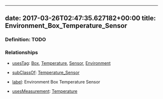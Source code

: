 
---
date: 2017-03-26T02:47:35.627182+00:00
title: Environment_Box_Temperature_Sensor
---
### Definition: TODO

### Relationships

* [usesTag](https://brickschema.org/schema/1.0/BrickFrame#usesTag): [Box](https://brickschema.org/schema/1.0/BrickTag#Box), [Temperature](https://brickschema.org/schema/1.0/BrickTag#Temperature), [Sensor](https://brickschema.org/schema/1.0/BrickTag#Sensor), [Environment](https://brickschema.org/schema/1.0/BrickTag#Environment)

* [subClassOf](http://www.w3.org/2000/01/rdf-schema#subClassOf): [Temperature_Sensor](https://brickschema.org/schema/1.0/Brick#Temperature_Sensor)

* [label](http://www.w3.org/2000/01/rdf-schema#label): Environment Box Temperature Sensor

* [usesMeasurement](https://brickschema.org/schema/1.0/BrickFrame#usesMeasurement): [Temperature](https://brickschema.org/schema/1.0/Brick#Temperature)
